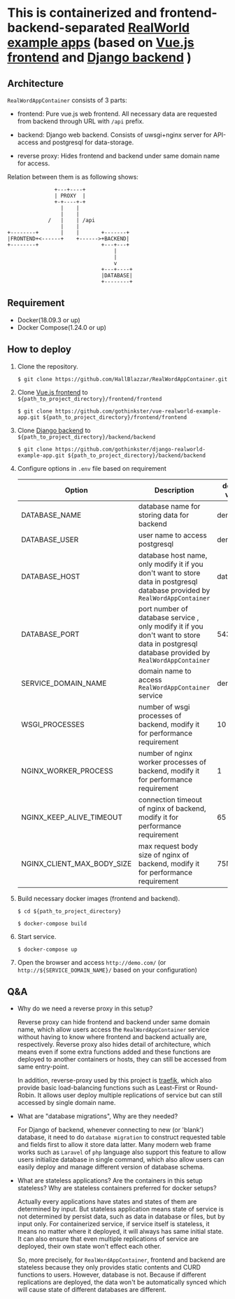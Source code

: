 # This is containerized and frontend-backend-separated [RealWorld example apps](https://github.com/gothinkster/realworld) (based on [Vue.js frontend](https://github.com/gothinkster/vue-realworld-example-app) and [Django backend](https://github.com/gothinkster/django-realworld-example-app) ) #

## Architecture ##

`RealWordAppContainer` consists of 3 parts:

* frontend: Pure vue.js web frontend. All necessary data are requested from backend through URL with `/api` prefix.

* backend: Django web backend. Consists of uwsgi+nginx server for API-access and postgresql for data-storage.

* reverse proxy: Hides frontend and backend under same domain name for access.

Relation between them is as following shows:

```
               +---+----+
               | PROXY  |
               +-+----+-+
                 |    |
                 |    |
             /   |    | /api
                 |    |
+--------+       |    |       +-------+
|FRONTEND+<------+    +------>+BACKEND|
+--------+                    +---+---+
                                  |
                                  |
                                  v
                              +---+----+
                              |DATABASE|
                              +--------+
```

## Requirement ##

* Docker(18.09.3 or up)
* Docker Compose(1.24.0 or up)

## How to deploy ##

1. Clone the repository.

    `$ git clone https://github.com/HallBlazzar/RealWordAppContainer.git`

2. Clone [Vue.js frontend](https://github.com/gothinkster/vue-realworld-example-app) to `${path_to_project_directory}/frontend/frontend`

    `$ git clone https://github.com/gothinkster/vue-realworld-example-app.git ${path_to_project_directory}/frontend/frontend`

3. Clone [Django backend](https://github.com/gothinkster/django-realworld-example-app) to `${path_to_project_directory}/backend/backend`

    `$ git clone https://github.com/gothinkster/django-realworld-example-app.git ${path_to_project_directory}/backend/backend`

4. Configure options in `.env` file based on requirement

    | Option | Description | default value |
    |-|-|-|
    | DATABASE_NAME | database name for storing data for backend | demo |
    | DATABASE_USER | user name to access postgresql | demo |
    | DATABASE_HOST | database host name, only modify it if you don't want to store data in postgresql database provided by `RealWordAppContainer` | database |
    | DATABASE_PORT | port number of database service , only modify it if you don't want to store data in postgresql database provided by `RealWordAppContainer` | 5432 |
    | SERVICE_DOMAIN_NAME | domain name to access `RealWordAppContainer` service | demo.com |
    | WSGI_PROCESSES | number of wsgi processes of backend, modify it for performance requirement | 10 |
    | NGINX_WORKER_PROCESS | number of nginx worker processes of backend, modify it for performance requirement | 1 |
    | NGINX_KEEP_ALIVE_TIMEOUT | connection timeout of nginx of backend, modify it for performance requirement | 65 |
    | NGINX_CLIENT_MAX_BODY_SIZE | max request body size of nginx of backend, modify it for performance requirement | 75M |

5. Build necessary docker images (frontend and backend).

    `$ cd ${path_to_project_directory}`

    `$ docker-compose build`

6. Start service.

    `$ docker-compose up`

7. Open the browser and access `http://demo.com/` (or `http://${SERVICE_DOMAIN_NAME}/` based on your configuration)

## Q&A ##

* Why do we need a reverse proxy in this setup?

    Reverse proxy can hide frontend and backend under same domain name, which allow users access the `RealWordAppContainer` service without having to know where frontend and backend actually are, respectively. Reverse proxy also hides detail of architecture, which means even if some extra functions added and these functions are deployed to another containers or hosts, they can still be accessed from same entry-point.

    In addition, reverse-proxy used by this project is [traefik](https://traefik.io/), which also provide basic load-balancing functions such as Least-First or Round-Robin. It allows user deploy multiple replications of service but can still accessed by single domain name.

* What are "database migrations", Why are they needed?

    For Django of backend, whenever connecting to new (or 'blank') database, it need to do `database migration` to construct requested table and fields first to allow it store data latter. Many modern web frame works such as `Laravel` of `php` language also support this feature to allow users initialize database in single command, which also allow users can easily deploy and manage different version of database schema.

* What are stateless applications? Are the containers in this setup stateless? Why are stateless containers preferred for docker setups?

    Actually every applications have states and states of them are determined by input. But stateless application means state of service is not determined by persist data, such as data in database or files, but by input only. For containerized service, if service itself is stateless, it means no matter where it deployed, it will always has same initial state. It can also ensure that even multiple replications of service are deployed, their own state won't effect each other.

    So, more precisely, for `RealWordAppContainer`, frontend and backend are stateless because they only provides static contents and CURD functions to users. However, database is not. Because if different replications are deployed, the data won't be automatically synced which will cause state of different databases are different.
